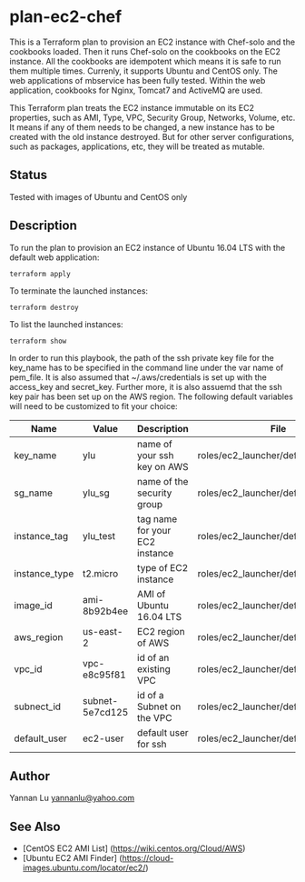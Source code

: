 # plan-ec2-chef

This is a Terraform plan to provision an EC2 instance with Chef-solo and the cookbooks loaded. Then it runs Chef-solo on the cookbooks on the EC2 instance. All the cookbooks are idempotent which means it is safe to run them multiple times. Currenly, it supports Ubuntu and CentOS only. The web applications of mbservice has been fully tested. Within the web application, cookbooks for Nginx, Tomcat7 and ActiveMQ are used.

This Terraform plan treats the EC2 instance immutable on its EC2 properties, such as AMI, Type, VPC, Security Group, Networks, Volume, etc. It means if any of them needs to be changed, a new instance has to be created with the old instance destroyed. But for other server configurations, such as packages, applications, etc, they will be treated as mutable.

## Status

Tested with images of Ubuntu and CentOS only

## Description

To run the plan to provision an EC2 instance of Ubuntu 16.04 LTS with the default web application:
```
terraform apply
```

To terminate the launched instances:
```
terraform destroy
```

To list the launched instances:
```
terraform show
```

In order to run this playbook, the path of the ssh private key file for the key_name has to be specified in the command line under the var name of pem_file. It is also assumed that ~/.aws/credentials is set up with the access_key and secret_key. Further more, it is also assuemd that the ssh key pair has been set up on the AWS region. The following default variables will need to be customized to fit your choice:

| Name                         | Value           | Description                    | File                                 |
| ---                          | ---             | ---                            | ---                                  |
| key_name                     | ylu             | name of your ssh key on AWS    | roles/ec2_launcher/defaults/main.yml |
| sg_name                      | ylu_sg          | name of the security group     | roles/ec2_launcher/defaults/main.yml |
| instance_tag                 | ylu_test        | tag name for your EC2 instance | roles/ec2_launcher/defaults/main.yml |
| instance_type                | t2.micro        | type of EC2 instance           | roles/ec2_launcher/defaults/main.yml |
| image_id                     | ami-8b92b4ee    | AMI of Ubuntu 16.04 LTS        | roles/ec2_launcher/defaults/main.yml |
| aws_region                   | us-east-2       | EC2 region of AWS              | roles/ec2_launcher/defaults/main.yml |
| vpc_id                       | vpc-e8c95f81    | id of an existing VPC          | roles/ec2_launcher/defaults/main.yml |
| subnect_id                   | subnet-5e7cd125 | id of a Subnet on the VPC      | roles/ec2_launcher/defaults/main.yml |
| default_user                 | ec2-user        | default user for ssh           | roles/ec2_launcher/defaults/main.yml |

## Author
Yannan Lu <yannanlu@yahoo.com>

## See Also
* [CentOS EC2 AMI List] (https://wiki.centos.org/Cloud/AWS)
* [Ubuntu EC2 AMI Finder] (https://cloud-images.ubuntu.com/locator/ec2/)
